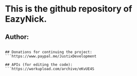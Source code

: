 # This is the github repository of EazyNick.

## Author:
```JustixDevelopment

## Donations for continuing the project:
```https://www.paypal.me/JustixDevelopment

## APIs (for editing the code):
```https://workupload.com/archive/eKvUE4S
